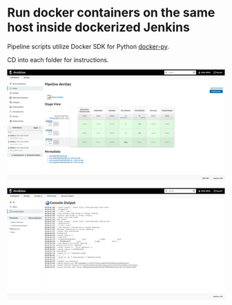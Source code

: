 # Run docker containers on the same host inside dockerized Jenkins

Pipeline scripts utilize Docker SDK for Python
[docker-py](https://docker-py.readthedocs.io/).

CD into each folder for instructions.

![jenkins](./xcreenshots/jenkins.png)

![console](./xcreenshots/console.png)
